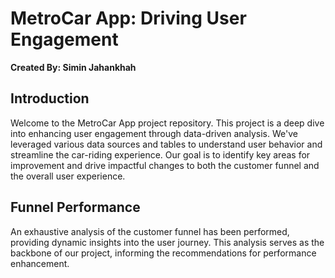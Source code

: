 # MetroCar App: Driving User Engagement

**Created By: Simin Jahankhah**

## Introduction
Welcome to the MetroCar App project repository. This project is a deep dive into enhancing user engagement through data-driven analysis.
We've leveraged various data sources and tables to understand user behavior and streamline the car-riding experience. Our goal is to identify key areas for improvement and drive impactful changes to both the customer funnel and the overall user experience.

## Funnel Performance
An exhaustive analysis of the customer funnel has been performed, providing dynamic insights into the user journey. This analysis serves as the backbone of our project, informing the recommendations for performance enhancement.
